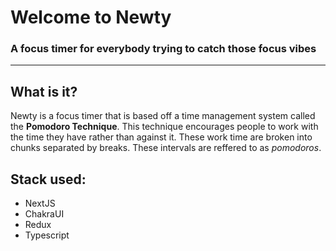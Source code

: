 # Welcome to Newty

### A focus timer for everybody trying to catch those focus vibes

---

## What is it?

Newty is a focus timer that is based off a time management system called the **Pomodoro Technique**.
This technique encourages people to work with the time they have rather than against it.
These work time are broken into chunks separated by breaks.
These intervals are reffered to as _pomodoros_.

## Stack used:

- NextJS
- ChakraUI
- Redux
- Typescript

